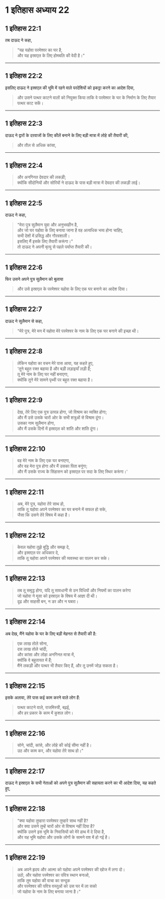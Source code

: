 # 1 इतिहास अध्याय 22

## 1 इतिहास 22:1

तब दाऊद ने कहा,

> "यह यहोवा परमेश्वर का घर है,  
> और यह इस्राएल के लिए होमबलि की वेदी है।"

---

## 1 इतिहास 22:2

इसलिए दाऊद ने इस्राएल की भूमि में रहने वाले परदेशियों को इकट्ठा करने का आदेश दिया,

> और उसने पत्थर काटने वालों को नियुक्त किया ताकि वे परमेश्वर के घर के निर्माण के लिए तैयार पत्थर काट सकें।

---

## 1 इतिहास 22:3

दाऊद ने द्वारों के दरवाजों के लिए कीलें बनाने के लिए बड़ी मात्रा में लोहे की तैयारी की,

> और तौल से अधिक कांसा,

---

## 1 इतिहास 22:4

> और अनगिनत देवदार की लकड़ी;  
> क्योंकि सीदोनियों और सोरियों ने दाऊद के पास बड़ी मात्रा में देवदार की लकड़ी लाई।

---

## 1 इतिहास 22:5

दाऊद ने कहा,

> "मेरा पुत्र सुलैमान युवा और अनुभवहीन है,  
> और जो घर यहोवा के लिए बनाया जाना है वह अत्यधिक भव्य होना चाहिए,  
> सभी देशों में प्रसिद्ध और गौरवशाली।  
> इसलिए मैं इसके लिए तैयारी करूंगा।"  
> तो दाऊद ने अपनी मृत्यु से पहले पर्याप्त तैयारी की।

---

## 1 इतिहास 22:6

फिर उसने अपने पुत्र सुलैमान को बुलाया

> और उसे इस्राएल के परमेश्वर यहोवा के लिए एक घर बनाने का आदेश दिया।

---

## 1 इतिहास 22:7

दाऊद ने सुलैमान से कहा,

> "मेरे पुत्र, मेरे मन में यहोवा मेरे परमेश्वर के नाम के लिए एक घर बनाने की इच्छा थी।

---

## 1 इतिहास 22:8

> लेकिन यहोवा का वचन मेरे पास आया, यह कहते हुए,  
> 'तूने बहुत रक्त बहाया है और बड़ी लड़ाइयाँ लड़ी हैं;  
> तू मेरे नाम के लिए घर नहीं बनाएगा,  
> क्योंकि तूने मेरे सामने पृथ्वी पर बहुत रक्त बहाया है।

---

## 1 इतिहास 22:9

> देख, तेरे लिए एक पुत्र उत्पन्न होगा, जो विश्राम का व्यक्ति होगा;  
> और मैं उसे उसके चारों ओर के सभी शत्रुओं से विश्राम दूंगा।  
> उसका नाम सुलैमान होगा,  
> और मैं उसके दिनों में इस्राएल को शांति और शांति दूंगा।

---

## 1 इतिहास 22:10

> वह मेरे नाम के लिए एक घर बनाएगा,  
> और वह मेरा पुत्र होगा और मैं उसका पिता बनूंगा;  
> और मैं उसके राज्य के सिंहासन को इस्राएल पर सदा के लिए स्थिर करूंगा।'

---

## 1 इतिहास 22:11

> अब, मेरे पुत्र, यहोवा तेरे साथ हो,  
> ताकि तू यहोवा अपने परमेश्वर का घर बनाने में सफल हो सके,  
> जैसा कि उसने तेरे विषय में कहा है।

---

## 1 इतिहास 22:12

> केवल यहोवा तुझे बुद्धि और समझ दे,  
> और इस्राएल पर अधिकार दे,  
> ताकि तू यहोवा अपने परमेश्वर की व्यवस्था का पालन कर सके।

---

## 1 इतिहास 22:13

> तब तू समृद्ध होगा, यदि तू सावधानी से उन विधियों और नियमों का पालन करेगा  
> जो यहोवा ने मूसा को इस्राएल के विषय में आज्ञा दी थी।  
> दृढ़ और साहसी बन, न डर और न घबरा।

---

## 1 इतिहास 22:14

अब देख, मैंने यहोवा के घर के लिए बड़ी मेहनत से तैयारी की है:

> एक लाख तोले सोना,  
> दस लाख तोले चांदी,  
> और कांसा और लोहा अनगिनत मात्रा में,  
> क्योंकि वे बहुतायत में हैं;  
> मैंने लकड़ी और पत्थर भी तैयार किए हैं, और तू उनमें जोड़ सकता है।

---

## 1 इतिहास 22:15

इसके अलावा, तेरे पास कई काम करने वाले लोग हैं:

> पत्थर काटने वाले, राजमिस्त्री, बढ़ई,  
> और हर प्रकार के काम में कुशल लोग।

---

## 1 इतिहास 22:16

> सोने, चांदी, कांसे, और लोहे की कोई सीमा नहीं है।  
> उठ और काम कर, और यहोवा तेरे साथ हो।"

---

## 1 इतिहास 22:17

दाऊद ने इस्राएल के सभी नेताओं को अपने पुत्र सुलैमान की सहायता करने का भी आदेश दिया, यह कहते हुए,

---

## 1 इतिहास 22:18

> "क्या यहोवा तुम्हारा परमेश्वर तुम्हारे साथ नहीं है?  
> और क्या उसने तुम्हें चारों ओर से विश्राम नहीं दिया है?  
> क्योंकि उसने इस भूमि के निवासियों को मेरे हाथ में दे दिया है,  
> और यह भूमि यहोवा और उसके लोगों के सामने वश में हो गई है।

---

## 1 इतिहास 22:19

> अब अपने हृदय और आत्मा को यहोवा अपने परमेश्वर की खोज में लगा दो।  
> उठो, और यहोवा परमेश्वर का पवित्र स्थान बनाओ,  
> ताकि तुम यहोवा की वाचा का सन्दूक  
> और परमेश्वर की पवित्र वस्तुओं को उस घर में ला सको  
> जो यहोवा के नाम के लिए बनाया जाना है।"
